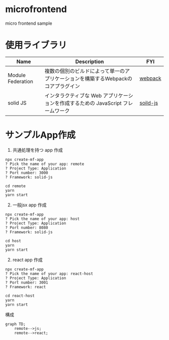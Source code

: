 # microfrontend
micro frontend sample

# 使用ライブラリ

| Name | Description | FYI |
| --- | --- | --- |
| Module Federation | 複数の個別のビルドによって単一のアプリケーションを構築するWebpackのコアプラグイン | [webpack](https://webpack.js.org/concepts/module-federation/) |
| solid JS | インタラクティブな Web アプリケーションを作成するための JavaScript フレームワーク | [soild-js](https://www.solidjs.com/guides/getting-started) |


# サンプルApp作成

1. 共通処理を持つ app 作成
```
npx create-mf-app
? Pick the name of your app: remote
? Project Type: Application
? Port number: 3000
? Framework: solid-js

cd remote
yarn
yarn start
```

2. 一般jsx app 作成
```
npx create-mf-app
? Pick the name of your app: host
? Project Type: Application
? Port number: 8080
? Framework: solid-js

cd host
yarn
yarn start
```

2. react app 作成
```
npx create-mf-app
? Pick the name of your app: react-host
? Project Type: Application
? Port number: 3001
? Framework: react

cd react-host
yarn
yarn start
```

構成
```mermaid
graph TD;
    remote-->js;
    remote-->react;
```